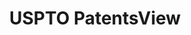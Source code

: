 ---
layout: default
bigquery: https://console.cloud.google.com/bigquery?p=patents-public-data&d=patentsview&page=dataset
citation: Attribution should be given to PatentsView for use, distribution, or derivative
  works.
code: https://github.com/CSSIP-AIR/PatentsView-Code-Snippets/
contributors: USPTO
cost: None
description: 'PatentsView includes US patent data including raw data (summaries, applications,
  pregrant applications), disambugations of inventors and assignees, and inventor
  gender estimates.  Also foreign priority data, # of figures and sheets, and government
  interest statements.'
documentation: https://patentsview.org/query/builder-faqs
last_edit: 04/09/2022, 19:34:54
location: https://patentsview.org/
maintained_by: USPTO
record_creation_timestamp: 12/2/2020 17:20:46
schema_fields:
- country
- subcategory_id
- publication_number
- disamb_assignee_id_20190820
- designation
- classification_level
- mainclass_id
- category
- disamb_assignee_id_20181127
- disamb_inventor_id_20190820
- term_disclaimer
- title
- subgroup
- rel_id
- name
- filename
- text
- subsection_id
- sector_title
- contract_award_number
- level_two
- action_date
- status
- subclass
- disamb_inventor_id_20170808
- f102_date
- disamb_assignee_id_20200331
- latitude
- length
- date
- inventor_id
- gi_statement
- id
- uuid
- organization
- section_id
- deceased
- _371_date
- term_extension
- applicant_type
- disamb_inventor_id_20191008
- disamb_assignee_id_20190312
- field_id
- lawyer_id
- disclaimer_date
- subclass_id
- series_code
- name_first
- number
- doc_type
- disamb_inventor_id_20200929
- latlong
- group_id
- relkind
- role
- rawassignee_id
- location_id
- num_claims
- attribution_status
- rule_47
- state_fips
- disamb_inventor_id_20170307
- rawlocation_id
- sequence
- patent_id
- ipc_class
- term_grant
- disamb_inventor_id_20200331
- fname
- rawinventor_id
- disamb_inventor_id_20200630
- doctype
- ipc_version_indicator
- category_id
- latin_name
- exemplary
- dependent
- num_sheets
- disamb_inventor_id_20171003
- disamb_assignee_id_20191231
- reldocno
- organization_id
- symbol_position
- main_group
- abstract
- disamb_inventor_id_20180528
- disamb_inventor_id_20191231
- disamb_assignee_id_20191008
- assignee_id
- disamb_inventor_id_20181127
- disamb_inventor_id_20171226
- field_title
- type
- disamb_inventor_id_20190312
- level_one
- withdrawn
- application_id
- name_last
- male
- male_flag
- county_fips
- level_three
- county
- group
- longitude
- citation_id
- lname
- disamb_assignee_id_20200929
- lapse_of_patent
- variety
- classification_data_source
- disamb_inventor_id_20201229
- num
- classification_value
- country_transformed
- section
- _102_date
- f371_date
- classification_status
- disamb_assignee_id_20200630
- state
- num_figures
- city
- kind
- subgroup_id
shortname: patentsview
tags:
- disambiguation
- United States
- gender
terms_of_use: Creative Commons Attribution 4.0 International License.
timeframe: 1963-1999
title: USPTO PatentsView
uuid: cf1780b1-e265-4e49-8d1d-83b9cfe0fd9a
---